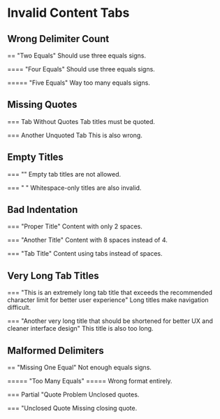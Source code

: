 # Invalid Content Tabs

## Wrong Delimiter Count

== "Two Equals"
    Should use three equals signs.

==== "Four Equals"
    Should use three equals signs.

===== "Five Equals"
    Way too many equals signs.

## Missing Quotes

=== Tab Without Quotes
    Tab titles must be quoted.

=== Another Unquoted Tab
    This is also wrong.

## Empty Titles

=== ""
    Empty tab titles are not allowed.

=== "   "
    Whitespace-only titles are also invalid.

## Bad Indentation

=== "Proper Title"
  Content with only 2 spaces.

=== "Another Title"
        Content with 8 spaces instead of 4.

=== "Tab Title"
	Content using tabs instead of spaces.

## Very Long Tab Titles

=== "This is an extremely long tab title that exceeds the recommended character limit for better user experience"
    Long titles make navigation difficult.

=== "Another very long title that should be shortened for better UX and cleaner interface design"
    This title is also too long.

## Malformed Delimiters

== "Missing One Equal"
    Not enough equals signs.

===== "Too Many Equals" =====
    Wrong format entirely.

=== Partial "Quote Problem
    Unclosed quotes.

=== "Unclosed Quote
    Missing closing quote.